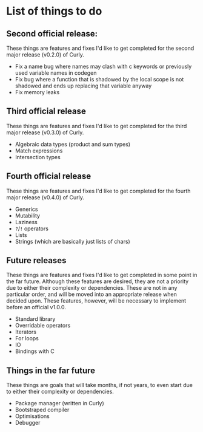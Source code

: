 # List of things to do
## Second official release:
These things are features and fixes I'd like to get completed for the second major release (v0.2.0) of Curly.
- Fix a name bug where names may clash with c keywords or previously used variable names in codegen
- Fix bug where a function that is shadowed by the local scope is not shadowed and ends up replacing that variable anyway
- Fix memory leaks

## Third official release
These things are features and fixes I'd like to get completed for the third major release (v0.3.0) of Curly.
- Algebraic data types (product and sum types)
- Match expressions
- Intersection types

## Fourth official release
These things are features and fixes I'd like to get completed for the fourth major release (v0.4.0) of Curly.
- Generics
- Mutability
- Laziness
- `?`/`!` operators
- Lists
- Strings (which are basically just lists of chars)

## Future releases
These things are features and fixes I'd like to get completed in some point in the far future. Although these features are desired, they are not a priority due to either their complexity or dependencies. These are not in any particular order, and will be moved into an appropriate release when decided upon. These features, however, will be necessary to implement before an official v1.0.0.
- Standard library
- Overridable operators
- Iterators
- For loops
- IO
- Bindings with C

## Things in the far future
These things are goals that will take months, if not years, to even start due to either their complexity or dependencies.
- Package manager (written in Curly)
- Bootstraped compiler
- Optimisations
- Debugger

